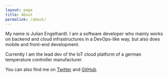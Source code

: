 ```yaml
---
layout: page
title: About
permalink: /about/
---
```


My name is Julian Engelhardt. I am a software developer who mainly works on backend and cloud infrastructures in a DevOps-like way, but also does mobile and front-end development.

Currently I am the lead dev of the IoT cloud platform of a german temperature controller manufacturer.

You can also find me on [Twitter][twitter] and [GitHub][github].

[twitter]: https://twitter.com/oxygen0211
[github]: https://github.com/oxygen0211
